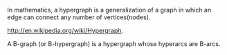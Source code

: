 In mathematics, a hypergraph is a generalization of a graph in which an edge can connect any number of vertices(nodes).

http://en.wikipedia.org/wiki/Hypergraph.

A B-graph (or B-hypergraph) is a hypergraph whose hyperarcs are B-arcs.

